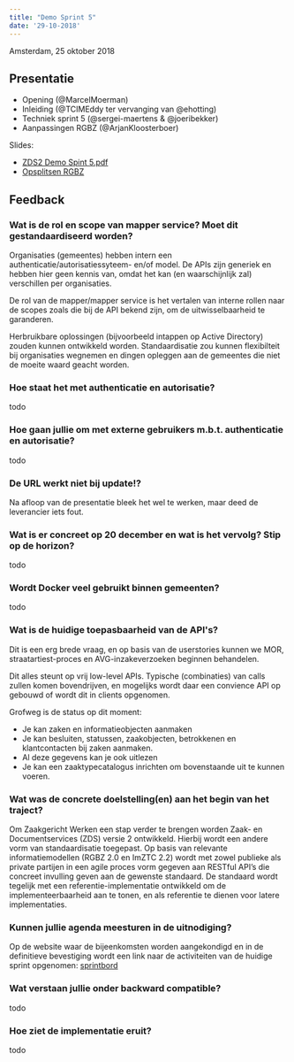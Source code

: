 ```yaml
---
title: "Demo Sprint 5"
date: '29-10-2018'
---
```


Amsterdam, 25 oktober 2018

## Presentatie

- Opening (@MarcelMoerman)
- Inleiding (@TCIMEddy ter vervanging van @ehotting)
- Techniek sprint 5 (@sergei-maertens & @joeribekker)
- Aanpassingen RGBZ (@ArjanKloosterboer)

Slides:

* [ZDS2 Demo Spint 5.pdf](/community/bestanden/zds2-demo-sprint-5.pdf)
* [Opsplitsen RGBZ](/community/bestanden/opsplitsen-rgbz.pdf)

## Feedback

### Wat is de rol en scope van mapper service? Moet dit gestandaardiseerd worden?

Organisaties (gemeentes) hebben intern een authenticatie/autorisatiessyteem- en/of
model. De APIs zijn generiek en hebben hier geen kennis van, omdat het kan (en
waarschijnlijk zal) verschillen per organisaties.

De rol van de mapper/mapper service is het vertalen van interne rollen naar de
scopes zoals die bij de API bekend zijn, om de uitwisselbaarheid te garanderen.

Herbruikbare oplossingen (bijvoorbeeld intappen op Active Directory) zouden
kunnen ontwikkeld worden. Standaardisatie zou kunnen flexibilteit bij organisaties
wegnemen en dingen opleggen aan de gemeentes die niet de moeite waard geacht
worden.

### Hoe staat het met authenticatie en autorisatie?
todo

### Hoe gaan jullie om met externe gebruikers m.b.t. authenticatie en autorisatie?
todo

### De URL werkt niet bij update!?

Na afloop van de presentatie bleek het wel te werken, maar deed de leverancier
iets fout.

### Wat is er concreet op 20 december en wat is het vervolg? Stip op de horizon?
todo

### Wordt Docker veel gebruikt binnen gemeenten?
todo

### Wat is de huidige toepasbaarheid van de API's?

Dit is een erg brede vraag, en op basis van de userstories kunnen we MOR,
straatartiest-proces en AVG-inzakeverzoeken beginnen behandelen.

Dit alles steunt op vrij low-level APIs. Typische (combinaties) van calls
zullen komen bovendrijven, en mogelijks wordt daar een convience API op
gebouwd of wordt dit in clients opgenomen.

Grofweg is de status op dit moment:

* Je kan zaken en informatieobjecten aanmaken
* Je kan besluiten, statussen, zaakobjecten, betrokkenen en klantcontacten bij
  zaken aanmaken.
* Al deze gegevens kan je ook uitlezen
* Je kan een zaaktypecatalogus inrichten om bovenstaande uit te kunnen voeren.

### Wat was de concrete doelstelling(en) aan het begin van het traject?

Om Zaakgericht Werken een stap verder te brengen worden Zaak- en Documentservices
(ZDS) versie 2 ontwikkeld. Hierbij wordt een andere vorm van standaardisatie
toegepast. Op basis van relevante informatiemodellen (RGBZ 2.0 en ImZTC 2.2)
wordt met zowel publieke als private partijen in een agile proces vorm gegeven
aan RESTful API’s die concreet invulling geven aan de gewenste standaard. De
standaard wordt tegelijk met een referentie-implementatie ontwikkeld om de
implementeerbaarheid aan te tonen, en als referentie te dienen voor latere
implementaties.

### Kunnen jullie agenda meesturen in de uitnodiging?

Op de website waar de bijeenkomsten worden aangekondigd en in de definitieve
bevestiging wordt een link naar de activiteiten van de huidige sprint
opgenomen: [sprintbord](https://github.com/VNG-Realisatie/gemma-zaken/projects/3)

### Wat verstaan jullie onder backward compatible?

todo

### Hoe ziet de implementatie eruit?

todo

